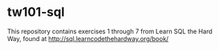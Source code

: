 # tw101-sql
This repository contains exercises 1 through 7 from Learn SQL the Hard Way, found at http://sql.learncodethehardway.org/book/
